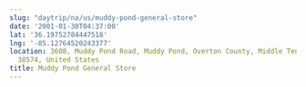 ```yaml
---
slug: "daytrip/na/us/muddy-pond-general-store"
date: '2001-01-30T04:37:00'
lat: '36.19752784447518'
lng: '-85.12764520243377'
location: 3608, Muddy Pond Road, Muddy Pond, Overton County, Middle Tennessee, Tennessee,
  38574, United States
title: Muddy Pond General Store
---
```



